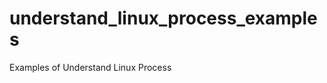 understand_linux_process_examples
=================================

Examples of Understand Linux Process

